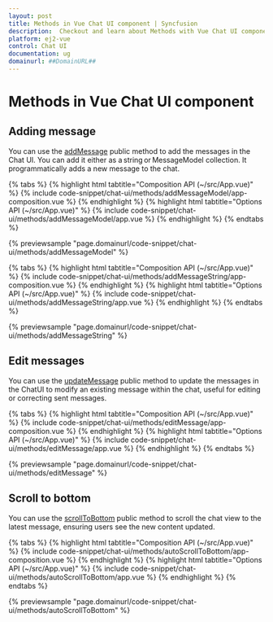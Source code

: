```yaml
---
layout: post
title: Methods in Vue Chat UI component | Syncfusion
description:  Checkout and learn about Methods with Vue Chat UI component of Syncfusion Essential JS 2 and more details.
platform: ej2-vue
control: Chat UI
documentation: ug
domainurl: ##DomainURL##
---
```


# Methods in Vue Chat UI component

## Adding message

You can use the [addMessage](../api/chat-ui#addmessage) public method to add the messages in the Chat UI. You can add it either as a string or MessageModel collection. It programmatically adds a new message to the chat.

{% tabs %}
{% highlight html tabtitle="Composition API (~/src/App.vue)" %}
{% include code-snippet/chat-ui/methods/addMessageModel/app-composition.vue %}
{% endhighlight %}
{% highlight html tabtitle="Options API (~/src/App.vue)" %}
{% include code-snippet/chat-ui/methods/addMessageModel/app.vue %}
{% endhighlight %}
{% endtabs %}
  
{% previewsample "page.domainurl/code-snippet/chat-ui/methods/addMessageModel" %}

{% tabs %}
{% highlight html tabtitle="Composition API (~/src/App.vue)" %}
{% include code-snippet/chat-ui/methods/addMessageString/app-composition.vue %}
{% endhighlight %}
{% highlight html tabtitle="Options API (~/src/App.vue)" %}
{% include code-snippet/chat-ui/methods/addMessageString/app.vue %}
{% endhighlight %}
{% endtabs %}
  
{% previewsample "page.domainurl/code-snippet/chat-ui/methods/addMessageString" %}

## Edit messages

You can use the [updateMessage](../api/chat-ui#updatemessage) public method to update the messages in the ChatUI to modify an existing message within the chat, useful for editing or correcting sent messages.

{% tabs %}
{% highlight html tabtitle="Composition API (~/src/App.vue)" %}
{% include code-snippet/chat-ui/methods/editMessage/app-composition.vue %}
{% endhighlight %}
{% highlight html tabtitle="Options API (~/src/App.vue)" %}
{% include code-snippet/chat-ui/methods/editMessage/app.vue %}
{% endhighlight %}
{% endtabs %}
  
{% previewsample "page.domainurl/code-snippet/chat-ui/methods/editMessage" %}

## Scroll to bottom

You can use the [scrollToBottom](../api/chat-ui#scrolltobottom) public method to scroll the chat view to the latest message, ensuring users see the new content updated.

{% tabs %}
{% highlight html tabtitle="Composition API (~/src/App.vue)" %}
{% include code-snippet/chat-ui/methods/autoScrollToBottom/app-composition.vue %}
{% endhighlight %}
{% highlight html tabtitle="Options API (~/src/App.vue)" %}
{% include code-snippet/chat-ui/methods/autoScrollToBottom/app.vue %}
{% endhighlight %}
{% endtabs %}
  
{% previewsample "page.domainurl/code-snippet/chat-ui/methods/autoScrollToBottom" %}
